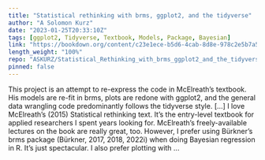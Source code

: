 ```yaml
---
title: "Statistical rethinking with brms, ggplot2, and the tidyverse"
author: "A Solomon Kurz"
date: "2023-01-25T20:33:10Z"
tags: [ggplot2, Tidyverse, Textbook, Models, Package, Bayesian]
link: "https://bookdown.org/content/c23e1ece-b5d6-4cab-8d8e-978c2e5b7a53/"
length_weight: "100%"
repo: "ASKURZ/Statistical_Rethinking_with_brms_ggplot2_and_the_tidyverse"
pinned: false
---
```


This project is an attempt to re-express the code in McElreath’s textbook. His models are re-fit in brms, plots are redone with ggplot2, and the general data wrangling code predominantly follows the tidyverse style. [...] I love McElreath’s (2015) Statistical rethinking text. It’s the entry-level textbook for applied researchers I spent years looking for. McElreath’s freely-available lectures on the book are really great, too. However, I prefer using Bürkner’s brms package (Bürkner, 2017, 2018, 2022i) when doing Bayesian regression in R. It’s just spectacular. I also prefer plotting with ...
